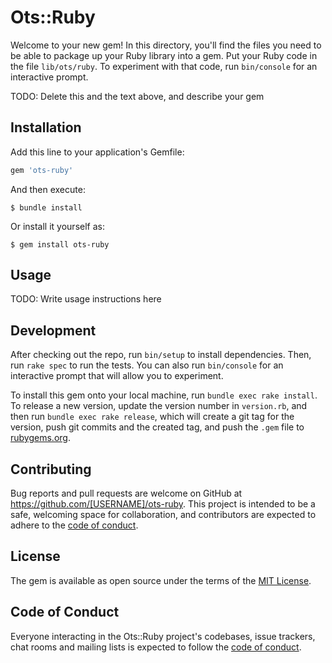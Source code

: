 # Ots::Ruby

Welcome to your new gem! In this directory, you'll find the files you need to be able to package up your Ruby library into a gem. Put your Ruby code in the file `lib/ots/ruby`. To experiment with that code, run `bin/console` for an interactive prompt.

TODO: Delete this and the text above, and describe your gem

## Installation

Add this line to your application's Gemfile:

```ruby
gem 'ots-ruby'
```

And then execute:

    $ bundle install

Or install it yourself as:

    $ gem install ots-ruby

## Usage

TODO: Write usage instructions here

## Development

After checking out the repo, run `bin/setup` to install dependencies. Then, run `rake spec` to run the tests. You can also run `bin/console` for an interactive prompt that will allow you to experiment.

To install this gem onto your local machine, run `bundle exec rake install`. To release a new version, update the version number in `version.rb`, and then run `bundle exec rake release`, which will create a git tag for the version, push git commits and the created tag, and push the `.gem` file to [rubygems.org](https://rubygems.org).

## Contributing

Bug reports and pull requests are welcome on GitHub at https://github.com/[USERNAME]/ots-ruby. This project is intended to be a safe, welcoming space for collaboration, and contributors are expected to adhere to the [code of conduct](https://github.com/[USERNAME]/ots-ruby/blob/master/CODE_OF_CONDUCT.md).

## License

The gem is available as open source under the terms of the [MIT License](https://opensource.org/licenses/MIT).

## Code of Conduct

Everyone interacting in the Ots::Ruby project's codebases, issue trackers, chat rooms and mailing lists is expected to follow the [code of conduct](https://github.com/[USERNAME]/ots-ruby/blob/master/CODE_OF_CONDUCT.md).
